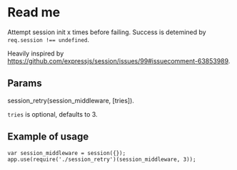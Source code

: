 # Read me

Attempt session init x times before failing. Success is detemined by `req.session !== undefined`.

Heavily inspired by https://github.com/expressjs/session/issues/99#issuecomment-63853989.

## Params
session_retry(session_middleware, [tries]).

`tries` is optional, defaults to 3.

## Example of usage
```
var session_middleware = session({});
app.use(require('./session_retry')(session_middleware, 3));
```
